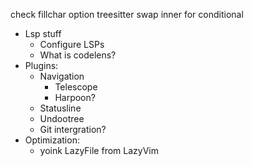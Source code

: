check fillchar option
treesitter swap inner for conditional

- Lsp stuff
    - Configure LSPs
    - What is codelens?
- Plugins:
    - Navigation
        - Telescope
        - Harpoon?
    - Statusline
    - Undootree
    - Git intergration?
- Optimization:
    - yoink LazyFile from LazyVim

